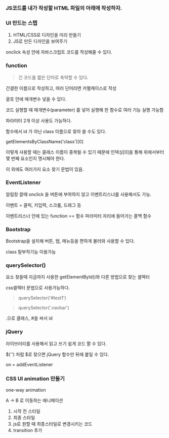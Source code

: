 ### JS코드를 내가 작성할 HTML 파일의 아래에 작성하자.


### UI 만드는 스텝

1. HTML/CSS로 디자인을 미리 만들기
2. JS로 만든 디자인을 보여주기

onclick 속성 안에 자바스크립트 코드를 작성해줄 수 있다.

### function

> 긴 코드를 짧은 단어로 축약할 수 있다.

간결한 이름으로 작성하고, 여러 단어라면 카멜케이스로 작성

괄호 안에 매개변수 넣을 수 있다.

코드 실행할 때 매개변수(parameter) 를 넣어 실행해 한 함수로 여러 기능 실행 가능함

파라미터 2개 이상 사용도 가능하다.

함수에서 id 가 아닌 class 이름으로 찾아 쓸 수도 있다.

getElementsByClassName('class')[0]

이렇게 사용할 때는 클래스 이름이 중복될 수 있기 때문에 인덱싱[0]을 통해 위에서부터 몇 번째 요소인지 명시해야 한다.

이 외에도 여러가지 요소 찾기 문법이 있음.

### EventListener

알림창 끌때 onclick 을 버튼에 부여하지 않고 이벤트리스너를 사용해서도 가능.

이벤트 = 클릭, 키입력, 스크롤, 드래그 등

이벤트리스너 안에 있는 function == 함수 파라미터 자리에 들어가는 콜백 함수


### Bootstrap

Bootstrap을 설치해 버튼, 탭, 메뉴등을 편하게 불러와 사용할  수 있다.

class 탈부착기능 이용가능

### querySelector()

요소 찾을때 지금까지 사용한 getElementById()와 다른 방법으로 찾는 셀렉터

css셀렉터 문법으로 사용가능하다.

> querySelector('#test1')

> querySelector('.navbar')

.으로 클래스, #을 써서 id

### jQuery

라이브러리를 사용해서 읽고 쓰기 쉽게 코드 짤 수 있다.

$('') 처럼 $로 찾으면 jQuery 함수만 뒤에 붙일 수 있다.

on = addEventListener

### CSS UI animation 만들기

one-way animation

A -> B 로 이동하는 애니메이션

1. 시작 전 스타일
2. 최종 스타일
3. js로 원할 때 최종스타일로 변경시키는 코드
4. transition 추가